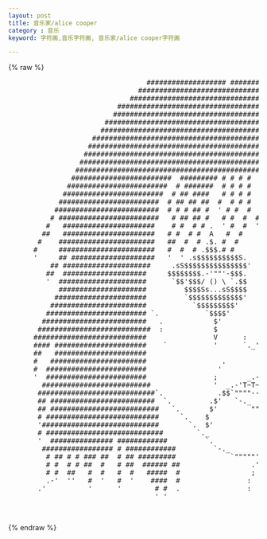 ```yaml
---
layout: post
title: 音乐家/alice cooper
category : 音乐
keyword: 字符画,音乐字符画, 音乐家/alice cooper字符画

---
```

{% raw %}
<pre>
                                 ################### ##############
                               ################################# #####
                             ################################### ###  #
                          ####################################### ###  '
                         ######################################### ####
                       ############################################  ######
                      ###############################################   #  #
                    ###################################################   #  #
                   #####################################################   #   #
                  #######################################################   #    #
                 #########################################################   #     #
                ###########################################################    #    #
               ########################  ######### # # # #  ################     #   #
              ########################  # #######  # # # #   ################     #   #
             ########################  # ## ####   # # # #   # ##############      #  #
            ########################  # ## ## ##  #  # # #   # ## #### # #####      # '
           #########################  # # # ## #  ' # #  #  #  ## #### # ######      #
          # ########################   # ## ## #   # #  #  #  ## ####  # #######      #
         #   ######################    # #  # # .  ' #  #  '  # # # # . # #######     '
        ##   ######################   # #  # #  A   #  #     # # # #  A # ########
       #    #######################   ##  #  # .$. #  #     # # # #   $ #  ########
      #     #######################   #  #  # .$$$.# #      ##  ' '  .$.#  #########
      '     ## ####################   '  ' .s$$$$$$$$$$S.   ''     .s$$$.  #########
          ## #####################     .sS$$$$$$$$$$$$$$$'     .sS$$$$$$s. ###### ###
         ##  ####################     $$$$$$$$.-'""'-$$$.      ;$$$.-.$$$$$s##### ####
         '  #####################      `$$'$$$/ () \ `.$$       ;$/() \`$$$####### ###
            #####################         $$$$Ss...sS$$$$        ;Ss...sS$ ########  ##
           ######################         `$$$$$$$$$$$$$'        .$$$$$$$$ ########   #
          #######################           `$$$$$$$$$'          `$$$$$$$' ### ####    `
         ######################## `.           `$$$$'             `$$$$$'  #### ###
        #########################   .            $'                `.`$'   ##### ##
       ###########################  :            $                  ; $    ###### ##
      ###########################                V      :           ; V    ####### #
      #### ######################    `           '      `._'"`.   .'  '   #########'
      ##   ######################                              `-'  .     ##########
      #   #######################                  .                `.   ######### ##
      #  ########################                 '                  .   ######### ###
      '  ########################                ;       _.----._    `   ########## ##
        ##########################               '  _.-'T~T~T~T~T`.     ############ ##
       ############################`.             .$$`""""------""' $  ######### ### ##
       ## #########################  `.         .$'   `-._     _.-' $ ########## #### #
       ## ##########################   `.       $'        """"""'   $ ########## #### #
       # ###########################     `.    $                    $########### #### `
       '############################       `.  $'                   ############ ###
       # ############################        `._                  .'###  #### ## ###
       '  ############### ############         `.                .'  #   #### ## ##
        ################# # ############         `-._       __..-'   #    ### ##  #
         # ## # # ### ##  # ## #########             `"""""'.'       #    ### ##  '
         # #  # # ##  #   # ##  ###### ##                 .' `-.._   #     ## #
         # #  ##   #  #   #  #   #####  #                 ;        `-.     #  #
         .-'  ''   #  '   #  '    ####  #                :             `-. #  '
       .'          '      '        # #  .                :                `-.  dp
                                   ' '

 </pre>
{% endraw %}
